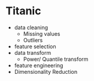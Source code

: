 # Titanic
- data cleaning
  - Missing values 
  - Outliers
- feature selection
- data transform
  - Power/ Quantile transform
- feature engineering
- Dimensionality Reduction
